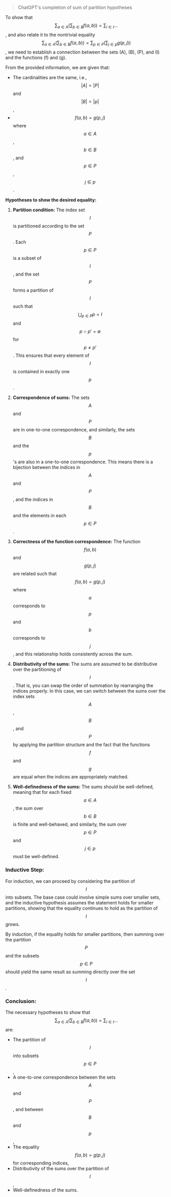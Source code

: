 > ChatGPT's completion of sum of partition hypotheses

To show that $$\sum_{a \in A} \left( \sum_{b \in B} f(a, b) \right) = \sum_{i \in I} \ldots$$, and also relate it to the nontrivial equality $$\sum_{a \in A} \left( \sum_{b \in B} f(a, b) \right) = \sum_{p \in P} \left( \sum_{j \in p} g(p, j) \right)$$, we need to establish a connection between the sets \(A\), \(B\), \(P\), and \(I\) and the functions \(f\) and \(g\). 

From the provided information, we are given that:

- The cardinalities are the same, i.e., $$\lvert{}A\rvert = \lvert{}P\rvert$$ and $$\lvert{}B\rvert = \lvert{}p\rvert$$,
- $$f(a, b) = g(p, j)$$ where $$a \in A$$, $$b \in B$$, and $$p \in P$$, $$j \in p$$.

**Hypotheses to show the desired equality:**

1. **Partition condition:**
   The index set $$I$$ is partitioned according to the set $$P$$. Each $$p \in P$$ is a subset of $$I$$, and the set $$P$$ forms a partition of $$I$$ such that $$\bigcup_{p \in P} p = I$$ and $$p \cap p' = \emptyset$$ for $$p \neq p'$$. This ensures that every element of $$I$$ is contained in exactly one $$p$$.

2. **Correspondence of sums:**
   The sets $$A$$ and $$P$$ are in one-to-one correspondence, and similarly, the sets $$B$$ and the $$p$$'s are also in a one-to-one correspondence. This means there is a bijection between the indices in $$A$$ and $$P$$, and the indices in $$B$$ and the elements in each $$p \in P$$.

3. **Correctness of the function correspondence:**
   The function $$f(a, b)$$ and $$g(p, j)$$ are related such that $$f(a, b) = g(p, j)$$ where $$a$$ corresponds to $$p$$ and $$b$$ corresponds to $$j$$, and this relationship holds consistently across the sum.

4. **Distributivity of the sums:**
   The sums are assumed to be distributive over the partitioning of $$I$$. That is, you can swap the order of summation by rearranging the indices properly. In this case, we can switch between the sums over the index sets $$A$$, $$B$$, and $$P$$ by applying the partition structure and the fact that the functions $$f$$ and $$g$$ are equal when the indices are appropriately matched.

5. **Well-definedness of the sums:**
   The sums should be well-defined, meaning that for each fixed $$a \in A$$, the sum over $$b \in B$$ is finite and well-behaved, and similarly, the sum over $$p \in P$$ and $$j \in p$$ must be well-defined.

### Inductive Step:

For induction, we can proceed by considering the partition of $$I$$ into subsets. The base case could involve simple sums over smaller sets, and the inductive hypothesis assumes the statement holds for smaller partitions, showing that the equality continues to hold as the partition of $$I$$ grows. 

By induction, if the equality holds for smaller partitions, then summing over the partition $$P$$ and the subsets $$p \in P$$ should yield the same result as summing directly over the set $$I$$.

### Conclusion:

The necessary hypotheses to show that $$\sum_{a \in A} \left( \sum_{b \in B} f(a, b) \right) = \sum_{i \in I} \ldots$$ are:

- The partition of $$I$$ into subsets $$p \in P$$,
- A one-to-one correspondence between the sets $$A$$ and $$P$$, and between $$B$$ and $$p$$,
- The equality $$f(a, b) = g(p, j)$$ for corresponding indices,
- Distributivity of the sums over the partition of $$I$$,
- Well-definedness of the sums.
